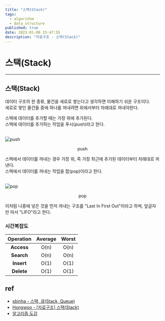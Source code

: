 ```yaml
---
title: "스택(Stack)"
tags:
  - algorithm
  - data_structure
published: true
date: 2023-01-08 15:47:55
description: "자료구조 - 스택(Stack)"
---
```


# 스택(Stack)

---

## 스택(Stack)

데이터 구조의 한 종류, 물건을 세로로 쌓는다고 생각하면 이해하기 쉬운 구조이다.<br />
세로로 쌓인 물건들 중에 하나를 꺼내려면 위에서부터 차례대로 꺼내야한다.

스택에 데이터를 추가할 때는 가장 위에 추가된다.<br />
스택에 데이터를 추가하는 작업을 푸시(push)라고 한다.<br />
<br />

![push](push.png)

<center>push</center>

스택에서 데이터를 꺼내는 경우 가장 위, 즉 가장 최근에 추가된 데이터부터 차례대로 꺼낸다.<br />
스택에서 데이터를 꺼내는 작업을 팝(pop)이라고 한다.<br />
<br />

![pop](pop.png)

<center>pop</center>

이처럼 나중에 넣은 것을 먼저 꺼내는 구조를 "Last In First Out"이라고 하며, 앞글자만 따서 "LIFO"라고 한다.<br />

### 시간복잡도

| Operation  | Average | Worst |
| :--------: | :-----: | :---: |
| **Access** |  O(n)   | O(n)  |
| **Search** |  O(n)   | O(n)  |
| **Insert** |  O(1)   | O(1)  |
| **Delete** |  O(1)   | O(1)  |

## ref

- [sbinha - 스택, 큐(Stack, Queue)](https://velog.io/@sbinha/%EC%8A%A4%ED%83%9D-%ED%81%90)
- [Hongwoo - [자료구조] 스택(Stack)](https://propercoding.tistory.com/17)
- [알고리즘 도감](https://apps.apple.com/kr/app/%EC%95%8C%EA%B3%A0%EB%A6%AC%EC%A6%98-%EB%8F%84%EA%B0%90/id1047532631)
